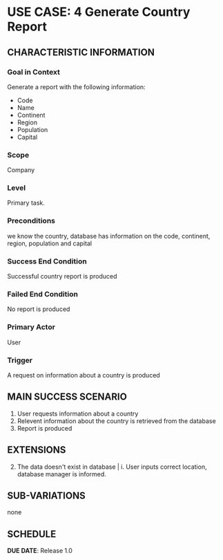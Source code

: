 # USE CASE: 4 Generate Country Report

## CHARACTERISTIC INFORMATION

### Goal in Context

Generate a report with the following information:

* Code
* Name
*  Continent
* Region
* Population
* Capital

### Scope

Company

### Level

Primary task.

### Preconditions

we know the country, database has information on the code, continent, region, population and capital

### Success End Condition

Successful country report is produced 

### Failed End Condition

No report is produced

### Primary Actor

User

### Trigger

A request on information about a country is produced

## MAIN SUCCESS SCENARIO

1. User requests information about a country
2. Relevent information about the country is retrieved from the database
3. Report is produced

## EXTENSIONS

2. The data doesn't exist in database
|    i. User inputs correct location, database manager is informed.

## SUB-VARIATIONS

none

## SCHEDULE

**DUE DATE**: Release 1.0

